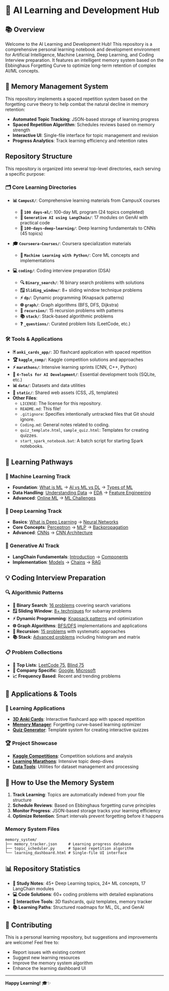# 🤖 AI Learning and Development Hub

## 📚 Overview

Welcome to the AI Learning and Development Hub! This repository is a comprehensive personal learning notebook and development environment for Artificial Intelligence, Machine Learning, Deep Learning, and Coding Interview preparation. It features an intelligent memory system based on the Ebbinghaus Forgetting Curve to optimize long-term retention of complex AI/ML concepts.

## 🧠 Memory Management System

This repository implements a spaced repetition system based on the forgetting curve theory to help combat the natural decline in memory retention:
- **Automated Topic Tracking**: JSON-based storage of learning progress
- **Spaced Repetition Algorithm**: Schedules reviews based on memory strength
- **Interactive UI**: Single-file interface for topic management and revision
- **Progress Analytics**: Track learning efficiency and retention rates

## Repository Structure

This repository is organized into several top-level directories, each serving a specific purpose:

### 🗂️ Core Learning Directories

*   **📊 `CampusX/`**: Comprehensive learning materials from CampusX courses
    *   **🎯 `100 days-ml/`**: 100-day ML program (24 topics completed)
    *   **🔗 `Generative AI using LangChain/`**: 17 modules on GenAI with practical code
    *   **🧠 `100-days-deep-learning/`**: Deep learning fundamentals to CNNs (45 topics)

*   **🎓 `Courseera-Courses/`**: Coursera specialization materials
    *   **🐍 `Machine Learning with Python/`**: Core ML concepts and implementations

*   **💻 `coding/`**: Coding interview preparation (DSA)
    *   **🔍 `Binary_search/`**: 16 binary search problems with solutions
    *   **🪟 `Sliding_window/`**: 8+ sliding window technique problems
    *   **⚡ `dp/`**: Dynamic programming (Knapsack patterns)
    *   **🌐 `graph/`**: Graph algorithms (BFS, DFS, Dijkstra)
    *   **🔄 `recursion/`**: 15 recursion problems with patterns
    *   **📚 `stack/`**: Stack-based algorithmic problems
    *   **❓ `_questions/`**: Curated problem lists (LeetCode, etc.)

### 🛠️ Tools & Applications

*   **🃏 `anki_cards_app/`**: 3D flashcard application with spaced repetition
*   **🏆 `kaggle_comp/`**: Kaggle competition solutions and approaches
*   **⚡ `marathons/`**: Intensive learning sprints (CNN, C++, Python)
*   **🔧 `4-Tools for AI Development/`**: Essential development tools (SQLite, etc.)
*   **📊 `data/`**: Datasets and data utilities
*   **💾 `static/`**: Shared web assets (CSS, JS, templates)
*   **Other Files**:
    *   `LICENSE`: The license for this repository.
    *   `README.md`: This file!
    *   `.gitignore`: Specifies intentionally untracked files that Git should ignore.
    *   `Coding.md`: General notes related to coding.
    *   `quiz_template.html`, `sample_quiz.html`: Templates for creating quizzes.
    *   `start_spark_notebook.bat`: A batch script for starting Spark notebooks.

## 🎯 Learning Pathways

### 🤖 Machine Learning Track
- **Foundation**: [What is ML](CampusX/100%20days-ml/1-What%20is%20ML/) → [AI vs ML vs DL](CampusX/100%20days-ml/2-AI%20vs%20ML%20vs%20DL/) → [Types of ML](CampusX/100%20days-ml/3-Types%20Of%20ML/)
- **Data Handling**: [Understanding Data](CampusX/100%20days-ml/19%20-%20understanding%20your%20data/) → [EDA](CampusX/100%20days-ml/20%20-%20eda%20using%20univariate%20Analysis/) → [Feature Engineering](CampusX/100%20days-ml/23%20What%20is%20feature%20engineering/)
- **Advanced**: [Online ML](CampusX/100%20days-ml/5%20-%20online%20machine%20learning/) → [ML Challenges](CampusX/100%20days-ml/7%20-%20Challenges%20in%20%20Machine%20learning/)

### 🧠 Deep Learning Track  
- **Basics**: [What is Deep Learning](CampusX/100-days-deep-learning/02-what-isdeep-learning.md) → [Neural Networks](CampusX/100-days-deep-learning/03-types-of-neural-network.md)
- **Core Concepts**: [Perceptron](CampusX/100-days-deep-learning/04-what-is-perceptron.md) → [MLP](CampusX/100-days-deep-learning/09-mlp-multi-layer-perceptron.md) → [Backpropagation](CampusX/100-days-deep-learning/15-backpropagation-in-deep-learning-part1.md)
- **Advanced**: [CNNs](CampusX/100-days-deep-learning/40-cnn.md) → [CNN Architecture](CampusX/100-days-deep-learning/45-cnn-architechture.md)

### 🔗 Generative AI Track
- **LangChain Fundamentals**: [Introduction](CampusX/Generative%20AI%20using%20LangChain/03_Introduction_to_LangChain.md) → [Components](CampusX/Generative%20AI%20using%20LangChain/04_Langchain_components.md)
- **Implementation**: [Models](CampusX/Generative%20AI%20using%20LangChain/05_Langchain_model.md) → [Chains](CampusX/Generative%20AI%20using%20LangChain/09_chains_in_langchain.md) → [RAG](CampusX/Generative%20AI%20using%20LangChain/16_what_is_rag.md)

## 💡 Coding Interview Preparation

### 🔍 Algorithmic Patterns
- **🎯 Binary Search**: [16 problems](coding/Binary_search/) covering search variations
- **🪟 Sliding Window**: [8+ techniques](coding/Sliding_window/) for subarray problems  
- **⚡ Dynamic Programming**: [Knapsack patterns](coding/dp/) and optimization
- **🌐 Graph Algorithms**: [BFS/DFS](coding/graph/) implementations and applications
- **🔄 Recursion**: [15 problems](coding/recursion/) with systematic approaches
- **📚 Stack**: [Advanced problems](coding/stack/) including histogram and matrix

### 📋 Problem Collections
- **🌟 Top Lists**: [LeetCode 75](coding/_questions/_100_al/), [Blind 75](coding/_questions/_150/)
- **🏢 Company Specific**: [Google](coding/_questions/_g/), [Microsoft](coding/_questions/_s/)
- **📈 Frequency Based**: Recent and trending problems

## 🚀 Applications & Tools

### 🎯 Learning Applications
- **[3D Anki Cards](anki_cards_app/)**: Interactive flashcard app with spaced repetition
- **[Memory Manager](memory_system/)**: Forgetting curve-based learning optimizer
- **[Quiz Generator](static/)**: Template system for creating interactive quizzes

### 🏆 Project Showcase  
- **[Kaggle Competitions](kaggle_comp/)**: Competition solutions and analysis
- **[Learning Marathons](marathons/)**: Intensive topic deep-dives
- **[Data Tools](data/)**: Utilities for dataset management and processing

## 🧠 How to Use the Memory System

1. **Track Learning**: Topics are automatically indexed from your file structure
2. **Schedule Reviews**: Based on Ebbinghaus forgetting curve principles
3. **Monitor Progress**: JSON-based storage tracks your learning efficiency
4. **Optimize Retention**: Smart intervals prevent forgetting before it happens

### Memory System Files
```
memory_system/
├── memory_tracker.json     # Learning progress database
├── topic_scheduler.py      # Spaced repetition algorithm
└── learning_dashboard.html # Single-file UI interface
```

## 📊 Repository Statistics

- **📝 Study Notes**: 45+ Deep Learning topics, 24+ ML concepts, 17 LangChain modules
- **💻 Code Solutions**: 60+ coding problems with detailed explanations
- **🎯 Interactive Tools**: 3D flashcards, quiz templates, memory tracker
- **📚 Learning Paths**: Structured roadmaps for ML, DL, and GenAI

## 🤝 Contributing

This is a personal learning repository, but suggestions and improvements are welcome! Feel free to:
- Report issues with existing content
- Suggest new learning resources
- Improve the memory system algorithm
- Enhance the learning dashboard UI

---

**Happy Learning!** 🎓✨
